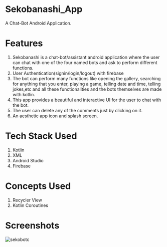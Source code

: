 # Sekobanashi_App

A Chat-Bot Android Application.

# Features 

1. Sekobanashi is a chat-bot/assistant android application where the user can chat with one of the four named bots and ask to perform different functions.
2. User Authentication(signin/login/logout) with firebase
3. The bot can perform many functions like opening the gallery, searching for anything that you enter, playing a game, telling date and time, telling jokes,etc and all these functionalities and the bots themselves are made with kotlin.
4. This app provides a beautiful and interactive UI for the user to chat with the bot.
5. The user can delete any of the comments just by clicking on it.
6. An aesthetic app icon and splash screen.

# Tech Stack Used

1. Kotlin
2. XML
3. Android Studio
4. Firebase

# Concepts Used

1. Recycler View
2. Kotlin Coroutines

# Screenshots
![sekobotc](https://user-images.githubusercontent.com/93031862/148574723-3a61f12a-bcbc-4895-8a7e-428f120e5b81.jpeg)
